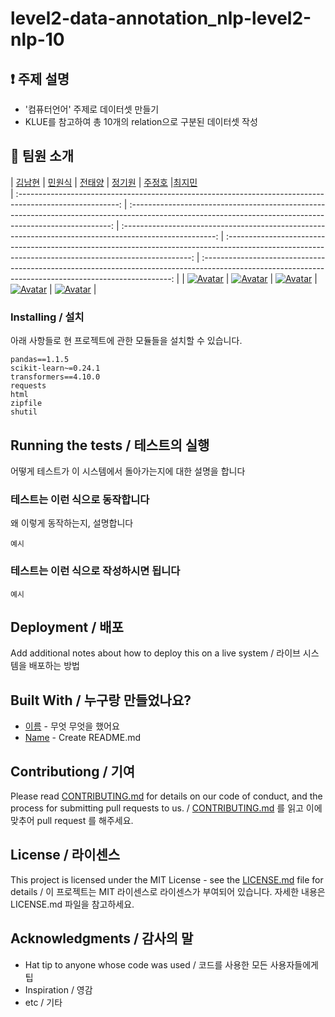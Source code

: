 # level2-data-annotation_nlp-level2-nlp-10

## ❗ 주제 설명
- '컴퓨터언어' 주제로 데이터셋 만들기
- KLUE를 참고하여 총 10개의 relation으로 구분된 데이터셋 작성

## 👋 팀원 소개

|                                                  [김남현](https://github.com/NHRWV)                                                   |                                                                          [민원식](https://github.com/ahyeon0508)                                                                           |                                                 [전태양](https://github.com/JEONSUN
)                                                  |                                                                        [정기원](https://github.com/greenare)                                                                         |                                                                         [주정호](https://github.com/jujeongho0
)                                                                         |[최지민](https://github.com/timmyeos)                                             
| :-------------------------------------------------------------------------------------------------------: | :-------------------------------------------------------------------------------------------------------------------------------------------------------: | :-----------------------------------------------------------------------------------------------------: | :---------------------------------------------------------------------------------------------------------------------------------------------------: | :----------------------------------------------------------------------------------------------------------------------------------------------------: |
| [![Avatar](https://avatars.githubusercontent.com/u/54979241?v=4)](https://github.com/NHRWV) | [![Avatar](https://user-images.githubusercontent.com/69205130/157381123-15a8abd6-3dac-4dc1-9aae-d61e94cd1d04.png)](https://github.com/ahyeon0508) | [![Avatar](https://user-images.githubusercontent.com/69205130/157381094-72f2de15-491e-4a4c-9954-701bf924d41b.jpg)](https://github.com/dongwoo338) | [![Avatar](https://user-images.githubusercontent.com/69205130/157381102-fedbcca1-b9e8-47d6-aba4-4ae3ac182a6f.png)](https://github.com/sun1187) | [![Avatar](https://user-images.githubusercontent.com/69205130/157381074-7d91c0e9-756a-4d23-954f-aa43e0688b30.png)](https://github.com/arkdusdyk) |

### Installing / 설치

아래 사항들로 현 프로젝트에 관한 모듈들을 설치할 수 있습니다.

```
pandas==1.1.5
scikit-learn~=0.24.1
transformers==4.10.0
requests
html
zipfile
shutil

```

## Running the tests / 테스트의 실행

어떻게 테스트가 이 시스템에서 돌아가는지에 대한 설명을 합니다

### 테스트는 이런 식으로 동작합니다

왜 이렇게 동작하는지, 설명합니다

```
예시
```

### 테스트는 이런 식으로 작성하시면 됩니다

```
예시
```

## Deployment / 배포

Add additional notes about how to deploy this on a live system / 라이브 시스템을 배포하는 방법

## Built With / 누구랑 만들었나요?

* [이름](링크) - 무엇 무엇을 했어요
* [Name](Link) - Create README.md

## Contributiong / 기여

Please read [CONTRIBUTING.md](https://gist.github.com/PurpleBooth/b24679402957c63ec426) for details on our code of conduct, and the process for submitting pull requests to us. / [CONTRIBUTING.md](https://gist.github.com/PurpleBooth/b24679402957c63ec426) 를 읽고 이에 맞추어 pull request 를 해주세요.

## License / 라이센스

This project is licensed under the MIT License - see the [LICENSE.md](https://gist.github.com/PurpleBooth/LICENSE.md) file for details / 이 프로젝트는 MIT 라이센스로 라이센스가 부여되어 있습니다. 자세한 내용은 LICENSE.md 파일을 참고하세요.

## Acknowledgments / 감사의 말

* Hat tip to anyone whose code was used / 코드를 사용한 모든 사용자들에게 팁
* Inspiration / 영감
* etc / 기타

